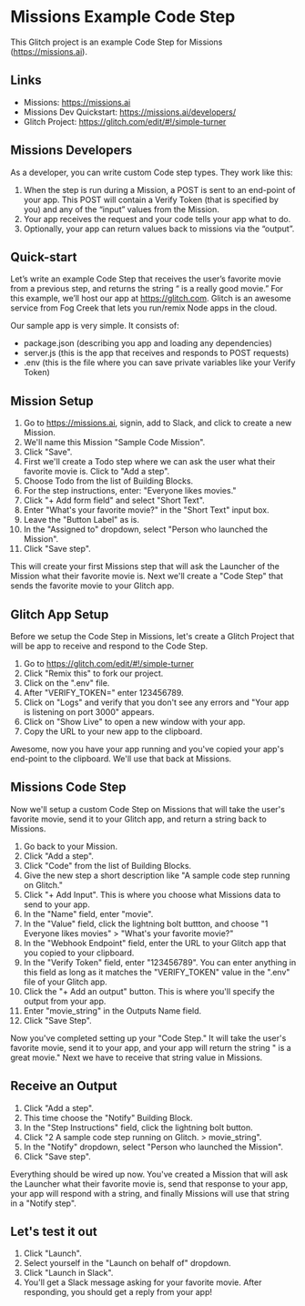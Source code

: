 Missions Example Code Step
==========================

This Glitch project is an example Code Step for Missions (https://missions.ai).

Links
-----

- Missions: https://missions.ai
- Missions Dev Quickstart: https://missions.ai/developers/
- Glitch Project: https://glitch.com/edit/#!/simple-turner

Missions Developers
-------------------

As a developer, you can write custom Code step types. They work like this:

1. When the step is run during a Mission, a POST is sent to an end-point of your app. This POST will contain a Verify Token (that is specified by you) and any of the “input” values from the Mission.
2. Your app receives the request and your code tells your app what to do.
3. Optionally, your app can return values back to missions via the “output”.

Quick-start
-----------

Let’s write an example Code Step that receives the user’s favorite movie from a previous step, and returns the string “<movie> is a really good movie.” For this example, we’ll host our app at https://glitch.com. Glitch is an awesome service from Fog Creek that lets you run/remix Node apps in the cloud.

Our sample app is very simple. It consists of:
- package.json (describing you app and loading any dependencies)
- server.js (this is the app that receives and responds to POST requests)
- .env (this is the file where you can save private variables like your Verify Token)

Mission Setup
-------------
1. Go to https://missions.ai, signin, add to Slack, and click to create a new Mission.
2. We'll name this Mission "Sample Code Mission".
3. Click "Save".
4. First we'll create a Todo step where we can ask the user what their favorite movie is. Click to "Add a step".
5. Choose Todo from the list of Building Blocks.
6. For the step instructions, enter: "Everyone likes movies."
7. Click "+ Add form field" and select "Short Text".
8. Enter "What's your favorite movie?" in the "Short Text" input box.
9. Leave the "Button Label" as is.
10. In the "Assigned to" dropdown, select "Person who launched the Mission".
11. Click "Save step".

This will create your first Missions step that will ask the Launcher of the Mission what their favorite movie is. Next we'll create a "Code Step" that sends the favorite movie to your Glitch app.

Glitch App Setup
---------------

Before we setup the Code Step in Missions, let's create a Glitch Project that will be app to receive and respond to the Code Step.

1. Go to https://glitch.com/edit/#!/simple-turner
2. Click "Remix this" to fork our project.
3. Click on the ".env" file.
4. After "VERIFY_TOKEN=" enter 123456789.
5. Click on "Logs" and verify that you don't see any errors and "Your app is listening on port 3000" appears.
6. Click on "Show Live" to open a new window with your app.
7. Copy the URL to your new app to the clipboard.

Awesome, now you have your app running and you've copied your app's end-point to the clipboard. We'll use that back at Missions.

Missions Code Step
------------------

Now we'll setup a custom Code Step on Missions that will take the user's favorite movie, send it to your Glitch app, and return a string back to Missions.

1. Go back to your Mission.
2. Click "Add a step".
3. Click "Code" from the list of Building Blocks.
4. Give the new step a short description like "A sample code step running on Glitch."
5. Click "+ Add Input". This is where you choose what Missions data to send to your app.
6. In the "Name" field, enter "movie".
7. In the "Value" field, click the lightning bolt buttton, and choose "1 Everyone likes movies" > "What's your favorite movie?"
8. In the "Webhook Endpoint" field, enter the URL to your Glitch app that you copied to your clipboard.
9. In the "Verify Token" field, enter "123456789". You can enter anything in this field as long as it matches the "VERIFY_TOKEN" value in the ".env" file of your Glitch app.
10. Click the "+ Add an output" button. This is where you'll specify the output from your app.
11. Enter "movie_string" in the Outputs Name field.
12. Click "Save Step".

Now you've completed setting up your "Code Step." It will take the user's favorite movie, send it to your app, and your app will return the string "<movie> is a great movie." Next we have to receive that string value in Missions.

Receive an Output
-----------------

1. Click "Add a step".
2. This time choose the "Notify" Building Block.
3. In the "Step Instructions" field, click the lightning bolt button.
4. Click "2 A sample code step running on Glitch. > movie_string".
5. In the "Notify" dropdown, select "Person who launched the Mission".
6. Click "Save step".

Everything should be wired up now. You've created a Mission that will ask the Launcher what their favorite movie is, send that response to your app, your app will respond with a string, and finally Missions will use that string in a "Notify step".

Let's test it out
-----------------

1. Click "Launch".
2. Select yourself in the "Launch on behalf of" dropdown.
3. Click "Launch in Slack".
4. You'll get a Slack message asking for your favorite movie. After responding, you should get a reply from your app!

